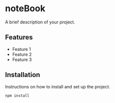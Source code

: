# noteBook

A brief description of your project.

## Features

- Feature 1
- Feature 2
- Feature 3

## Installation

Instructions on how to install and set up the project.

```bash
npm install
